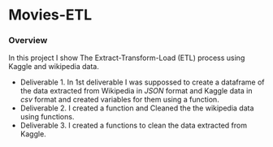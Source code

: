# Movies-ETL
### Overview
In this project I show The Extract-Transform-Load (ETL) process using Kaggle and wikipedia data.
- Deliverable 1. In 1st deliverable I was suppossed to create a dataframe of the data extracted from Wikipedia in _JSON_ format and Kaggle data in _csv_ format and created variables for them using a function.
- Deliverable 2. I created a function and Cleaned the the wikipedia data using functions.
- Deliverable 3. I created a functions to clean the data extracted from Kaggle.
